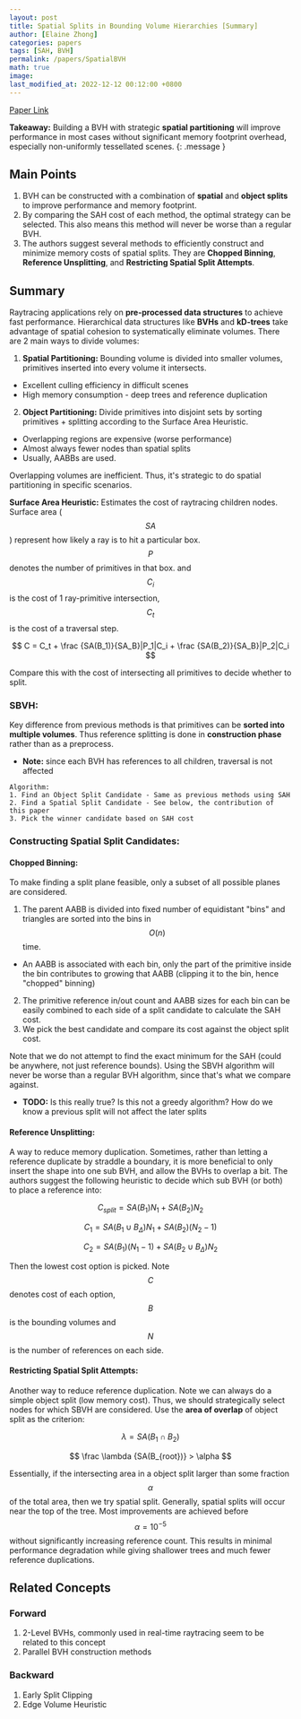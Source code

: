 ```yaml
---
layout: post
title: Spatial Splits in Bounding Volume Hierarchies [Summary]
author: [Elaine Zhong]
categories: papers
tags: [SAH, BVH]
permalink: /papers/SpatialBVH
math: true
image: 
last_modified_at: 2022-12-12 00:12:00 +0800
---
```

[Paper Link](https://www.nvidia.in/docs/IO/77714/sbvh.pdf)

**Takeaway:** Building a BVH with strategic **spatial partitioning** will improve performance in most cases without significant memory footprint overhead, especially non-uniformly tessellated scenes.
{: .message }

## Main Points
1. BVH can be constructed with a combination of **spatial** and **object splits** to improve performance and memory footprint. 
2. By comparing the SAH cost of each method, the optimal strategy can be selected. This also means this method will never be worse than a regular BVH.
3. The authors suggest several methods to efficiently construct and minimize memory costs of spatial splits. They are **Chopped Binning**, **Reference Unsplitting**, and **Restricting Spatial Split Attempts**.

## Summary
Raytracing applications rely on **pre-processed data structures** to achieve fast performance. Hierarchical data structures like **BVHs** and **kD-trees** take advantage of spatial cohesion to systematically eliminate volumes. There are 2 main ways to divide volumes:
1. **Spatial Partitioning:** Bounding volume is divided into smaller volumes, primitives inserted into every volume it intersects. 
  - Excellent culling efficiency in difficult scenes
  - High memory consumption - deep trees and reference duplication
2. **Object Partitioning:** Divide primitives into disjoint sets by sorting primitives + splitting according to the Surface Area Heuristic.
  - Overlapping regions are expensive (worse performance)
  - Almost always fewer nodes than spatial splits
  - Usually, AABBs are used.

Overlapping volumes are inefficient. Thus, it's strategic to do spatial partitioning in specific scenarios.

**Surface Area Heuristic:** Estimates the cost of raytracing children nodes. Surface area ($$SA$$) represent how likely a ray is to hit a particular box. $$P$$ denotes the number of primitives in that box. and $$C_i$$ is the cost of 1 ray-primitive intersection, $$C_t$$ is the cost of a traversal step.

$$
C = C_t + \frac {SA(B_1)}{SA_B}|P_1|C_i + \frac {SA(B_2)}{SA_B}|P_2|C_i
$$

Compare this with the cost of intersecting all primitives to decide whether to split. 

### SBVH:
Key difference from previous methods is that primitives can be **sorted into multiple volumes**. Thus reference splitting is done in **construction phase** rather than as a preprocess. 
- **Note:** since each BVH has references to all children, traversal is not affected

```
Algorithm:
1. Find an Object Split Candidate - Same as previous methods using SAH
2. Find a Spatial Split Candidate - See below, the contribution of this paper
3. Pick the winner candidate based on SAH cost
```
### Constructing Spatial Split Candidates:
#### Chopped Binning: 
To make finding a split plane feasible, only a subset of all possible planes are considered. 
1. The parent AABB is divided into fixed number of equidistant "bins" and triangles are sorted into the bins in $$O(n)$$ time.
  - An AABB is associated with each bin, only the part of the primitive inside the bin contributes to growing that AABB (clipping it to the bin, hence "chopped" binning)
2. The primitive reference in/out count and AABB sizes for each bin can be easily combined to each side of a split candidate to calculate the SAH cost.
3. We pick the best candidate and compare its cost against the object split cost.

Note that we do not attempt to find the exact minimum for the SAH (could be anywhere, not just reference bounds). Using the SBVH algorithm will never be worse than a regular BVH algorithm, since that's what we compare against.
- **TODO:** Is this really true? Is this not a greedy algorithm? How do we know a previous split will not affect the later splits

#### Reference Unsplitting:
A way to reduce memory duplication. Sometimes, rather than letting a reference duplicate by straddle a boundary, it is more beneficial to only insert the shape into one sub BVH, and allow the BVHs to overlap a bit. The authors suggest the following heuristic to decide which sub BVH (or both) to place a reference into: 

$$
C_{split} = SA(B_1)N_1 + SA(B_2)N_2
$$

$$
C_1 = SA(B_1 \cup B_\Delta)N_1 + SA(B_2)(N_2 -1)
$$

$$
C_2 = SA(B_1)(N_1 -1)+SA(B_2 \cup B_\Delta)N_2 
$$

Then the lowest cost option is picked. Note $$C$$ denotes cost of each option, $$B$$ is the bounding volumes and $$N$$ is the number of references on each side.

#### Restricting Spatial Split Attempts:
Another way to reduce reference duplication. Note we can always do a simple object split (low memory cost). Thus, we should strategically select nodes for which SBVH are considered. Use the **area of overlap** of object split as the criterion: 

$$
\lambda = SA(B_1 \cap B_2)
$$

$$
\frac \lambda {SA(B_{root})} > \alpha
$$

Essentially, if the intersecting area in a object split larger than some fraction $$\alpha$$ of the total area, then we try spatial split. Generally, spatial splits will occur near the top of the tree. Most improvements are achieved before $$\alpha = 10^{-5}$$ without significantly increasing reference count. This results in minimal performance degradation while giving shallower trees and much fewer reference duplications.

## Related Concepts
### Forward
1. 2-Level BVHs, commonly used in real-time raytracing seem to be related to this concept
2. Parallel BVH construction methods

### Backward
1. Early Split Clipping
2. Edge Volume Heuristic